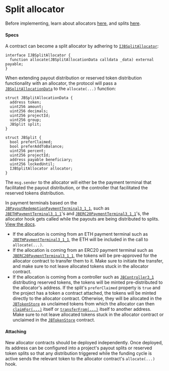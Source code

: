 # Split allocator

Before implementing, learn about allocators [here](/dev/learn/glossary/split-allocator.md), and splits [here](/dev/learn/glossary/splits.md).

#### Specs

A contract can become a split allocator by adhering to [`IJBSplitAllocator`](/dev/api/interfaces/ijbsplitallocator.md):

```
interface IJBSplitAllocator {
  function allocate(JBSplitAllocationData calldata _data) external payable;
}
```

When extending payout distribution or reserved token distribution functionality with an allocator, the protocol will pass a [`JBSplitAllocationData`](/dev/api/data-structures/jbsplitallocationdata.md) to the `allocate(...)` function:

```
struct JBSplitAllocationData {
  address token;
  uint256 amount;
  uint256 decimals;
  uint256 projectId;
  uint256 group;
  JBSplit split;
}
```

```
struct JBSplit {
  bool preferClaimed;
  bool preferAddToBalance;
  uint256 percent;
  uint256 projectId;
  address payable beneficiary;
  uint256 lockedUntil;
  IJBSplitAllocator allocator;
}
```

The `msg.sender` to the allocator will either be the payment terminal that facilitated the payout distribution, or the controller that facilitated the reserved tokens distribution.

In payment terminals based on the [`JBPayoutRedemptionPaymentTerminal3_1_1`](/dev/api/contracts/or-payment-terminals/or-abstract/jbpayoutredemptionpaymentterminal3_1_1), such as [`JBETHPaymentTerminal3_1_1`](/dev/api/contracts/or-payment-terminals/jbethpaymentterminal3_1_1/)'s and [`JBERC20PaymentTerminal3_1_1`](/dev/api/contracts/or-payment-terminals/jberc20paymentterminal3_1_1/)'s, the allocator hook gets called while the payouts are being distributed to splits. [View the docs](/dev/api/contracts/or-payment-terminals/or-abstract/jbpayoutredemptionpaymentterminal3_1/#_distributetopayoutsplitsof).

* If the allocation is coming from an ETH payment terminal such as [`JBETHPaymentTerminal3_1_1`](/dev/api/contracts/or-payment-terminals/jbethpaymentterminal3_1_1/), the ETH will be included in the call to `allocate(...)`.
* If the allocation is coming from an ERC20 payment terminal such as [`JBERC20PaymentTerminal3_1_1`](/dev/api/contracts/or-payment-terminals/jberc20paymentterminal3_1_1/), the tokens will be pre-approved for the allocator contract to transfer them to it. Make sure to initiate the transfer, and make sure to not leave allocated tokens stuck in the allocator contract.
* If the allocation is coming from a controller such as [`JBController3_1`](/dev/api/contracts/or-controllers/jbcontroller3_1/) distributing reserved tokens, the tokens will be minted pre-distributed to the allocator's address. If the split's `preferClaimed` property is `true` and the project has a token a contract attached, the tokens will be minted directly to the allocator contract. Otherwise, they will be allocated in the  [`JBTokenStore`](/dev/api/contracts/jbtokenstore/README.md) as unclaimed tokens from which the allocator can then [`claimFor(...)`](/dev/api/contracts/jbtokenstore/write/claimfor.md) itself or [`transferFrom(...)`](/dev/api/contracts/jbtokenstore/write/transferfrom.md) itself to another address. Make sure to not leave allocated tokens stuck in the allocator contract or unclaimed in the [`JBTokenStore`](/dev/api/contracts/jbtokenstore/README.md) contract.

#### Attaching

New allocator contracts should be deployed independently. Once deployed, its address can be configured into a project's payout splits or reserved token splits so that any distribution triggered while the funding cycle is active sends the relevant token to the allocator contract's `allocate(...)` hook.
